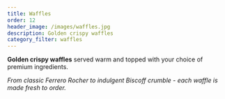 ```yaml
---
title: Waffles
order: 12
header_image: /images/waffles.jpg
description: Golden crispy waffles
category_filter: waffles
---
```


**Golden crispy waffles** served warm and topped with your choice of premium ingredients.

*From classic Ferrero Rocher to indulgent Biscoff crumble - each waffle is made fresh to order.*